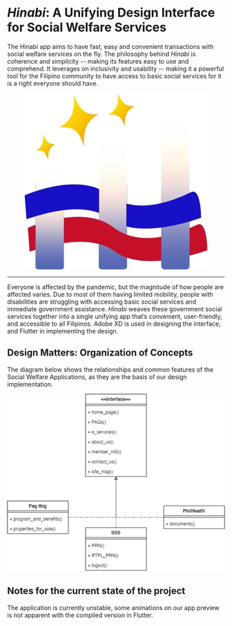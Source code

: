 # *Hinabi*: A Unifying Design Interface for Social Welfare Services
The Hinabi app aims to have fast, easy and convenient transactions with social welfare services on the fly. The philosophy behind *Hinabi* is coherence and simplicity -- making its features easy to use and comprehend. It leverages on inclusivity and usability -- making it a powerful tool for the Filipino community to have access to basic social services for it is a right everyone should have. 

<p align="center">
  <img src="https://github.com/adeeconometrics/Hinabi-App/blob/main/Diagrams/hinabi_logo.jpg" />
</p>
  
----

Everyone is affected by the pandemic, but the magnitude of how people are affected varies. Due to most of them having limited mobility, people with disabilities are struggling with accessing basic social services and immediate government assistance. *Hinabi* weaves these government social services together into a single unifying app that’s convenient, user-friendly, and accessible to all Filipinos. Adobe XD is used in designing the interface, and Flutter in implementing the design.

## Design Matters: Organization of Concepts
The diagram below shows the relationships and common features of the Social Welfare Applications, as they are the basis of our design implementation. 

<p align = "center">
<img src = "https://github.com/adeeconometrics/Hinabi-App/blob/main/Diagrams/sitemap.jpg">
</p>

## Notes for the current state of the project
The application is currently unstable, some animations on our app preview is not apparent with the compiled version in Flutter.  
